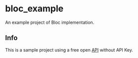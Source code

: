 # bloc_example

An example project of Bloc implementation.

## Info

This is a sample project using a free open [API](https://catfact.ninja/fact) without API Key.